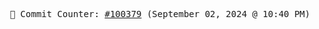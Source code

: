 <p align="center">
    <samp>
        📮 Commit Counter: <a href="https://github.com/Javascript-void0/Javascript-void0/commits/main">#100379</a> (September 02, 2024 @ 10:40 PM)
    </samp>
</p>